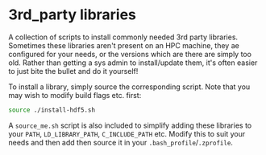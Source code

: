 3rd_party libraries
===================

A collection of scripts to install commonly needed 3rd party libraries.
Sometimes these libraries aren't present on an HPC machine, they ae configured
for your needs, or the versions which are there are simply too old.  Rather
than getting a sys admin to install/update them, it's often easier to just bite
the bullet and do it yourself!

To install a library, simply source the corresponding script.  Note that you may wish to modify build flags etc. first:

```bash
source ./install-hdf5.sh
```

A `source_me.sh` script is also included to simplify adding these libraries to your `PATH`, `LD_LIBRARY_PATH`, `C_INCLUDE_PATH` etc.  Modify this to suit your needs and then add then source it in your `.bash_profile`/`.zprofile`.
